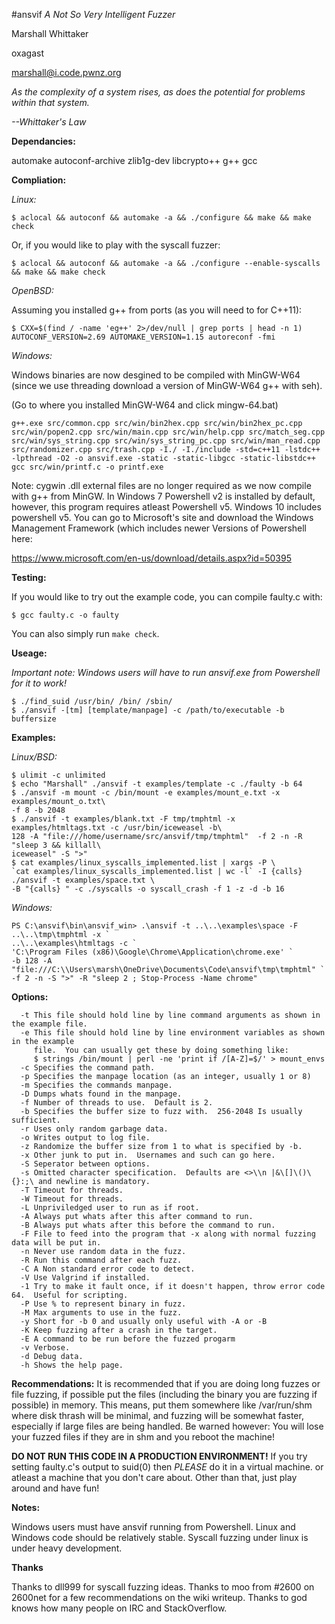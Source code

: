 #ansvif
*A Not So Very Intelligent Fuzzer*

Marshall Whittaker

oxagast

marshall@i.code.pwnz.org

*As the complexity of a system rises, as does the potential for problems within that system.*

*--Whittaker's Law*


**Dependancies:**

automake autoconf-archive zlib1g-dev libcrypto++  g++ gcc

**Compliation:**

*Linux:*
```
$ aclocal && autoconf && automake -a && ./configure && make && make check
```
Or, if you would like to play with the syscall fuzzer:
```
$ aclocal && autoconf && automake -a && ./configure --enable-syscalls && make && make check
```
*OpenBSD:*

Assuming you installed g++ from ports (as you will need to for C++11):

```
$ CXX=$(find / -name 'eg++' 2>/dev/null | grep ports | head -n 1) AUTOCONF_VERSION=2.69 AUTOMAKE_VERSION=1.15 autoreconf -fmi
```
*Windows:*

Windows binaries are now desgined to be compiled with MinGW-W64 (since we use threading download
a version of MinGW-W64 g++ with seh).

(Go to where you installed MinGW-W64 and click mingw-64.bat)

```
g++.exe src/common.cpp src/win/bin2hex.cpp src/win/bin2hex_pc.cpp src/win/popen2.cpp src/win/main.cpp src/win/help.cpp src/match_seg.cpp src/win/sys_string.cpp src/win/sys_string_pc.cpp src/win/man_read.cpp src/randomizer.cpp src/trash.cpp -I./ -I./include -std=c++11 -lstdc++ -lpthread -O2 -o ansvif.exe -static -static-libgcc -static-libstdc++
gcc src/win/printf.c -o printf.exe
```


Note: cygwin .dll external files are no longer required as we now compile with g++ from MinGW.
In Windows 7 Powershell v2 is installed by default, however, this program requires atleast 
Powershell v5.  Windows 10 includes powershell v5.  You can go to Microsoft's site and download
the Windows Management Framework (which includes newer Versions of Powershell here: 

https://www.microsoft.com/en-us/download/details.aspx?id=50395

**Testing:**

If you would like to try out the example code, you can compile faulty.c with:
```
$ gcc faulty.c -o faulty
```
You can also simply run `make check`.

**Useage:**

*Important note: Windows users will have to run ansvif.exe from Powershell for it to work!*

```
$ ./find_suid /usr/bin/ /bin/ /sbin/
$ ./ansvif -[tm] [template/manpage] -c /path/to/executable -b buffersize
```
**Examples:**

*Linux/BSD:*
```
$ ulimit -c unlimited
$ echo "Marshall" ./ansvif -t examples/template -c ./faulty -b 64
$ ./ansvif -m mount -c /bin/mount -e examples/mount_e.txt -x examples/mount_o.txt\
-f 8 -b 2048
$ ./ansvif -t examples/blank.txt -F tmp/tmphtml -x examples/htmltags.txt -c /usr/bin/iceweasel -b\
128 -A "file:///home/username/src/ansvif/tmp/tmphtml"  -f 2 -n -R "sleep 3 && killall\
iceweasel" -S ">"
$ cat examples/linux_syscalls_implemented.list | xargs -P \
`cat examples/linux_syscalls_implemented.list | wc -l` -I {calls} ./ansvif -t examples/space.txt \
-B "{calls} " -c ./syscalls -o syscall_crash -f 1 -z -d -b 16
```

*Windows:*
```
PS C:\ansvif\bin\ansvif_win> .\ansvif -t ..\..\examples\space -F ..\..\tmp\tmphtml -x `
..\..\examples\htmltags -c `
'C:\Program Files (x86)\Google\Chrome\Application\chrome.exe' `
-b 128 -A "file:///C:\\Users\marsh\OneDrive\Documents\Code\ansvif\tmp\tmphtml" `
-f 2 -n -S ">" -R "sleep 2 ; Stop-Process -Name chrome"
```

**Options:**
```
  -t This file should hold line by line command arguments as shown in the example file.
  -e This file should hold line by line environment variables as shown in the example
     file.  You can usually get these by doing something like:
     $ strings /bin/mount | perl -ne 'print if /[A-Z]=$/' > mount_envs
  -c Specifies the command path.
  -p Specifies the manpage location (as an integer, usually 1 or 8)
  -m Specifies the commands manpage.
  -D Dumps whats found in the manpage.
  -f Number of threads to use.  Default is 2.
  -b Specifies the buffer size to fuzz with.  256-2048 Is usually sufficient.
  -r Uses only random garbage data.
  -o Writes output to log file.
  -z Randomize the buffer size from 1 to what is specified by -b.
  -x Other junk to put in.  Usernames and such can go here.
  -S Seperator between options.
  -s Omitted character specification.  Defaults are <>\\n |&\[]\()\{}:;\ and newline is mandatory.
  -T Timeout for threads.
  -W Timeout for threads.
  -L Unpriviledged user to run as if root.
  -A Always put whats after this after command to run.
  -B Always put whats after this before the command to run.
  -F File to feed into the program that -x along with normal fuzzing data will be put in.
  -n Never use random data in the fuzz.
  -R Run this command after each fuzz.
  -C A Non standard error code to detect.
  -V Use Valgrind if installed.
  -1 Try to make it fault once, if it doesn't happen, throw error code 64.  Useful for scripting.
  -P Use % to represent binary in fuzz.
  -M Max arguments to use in the fuzz.
  -y Short for -b 0 and usually only useful with -A or -B
  -K Keep fuzzing after a crash in the target.
  -E A command to be run before the fuzzed progarm
  -v Verbose.
  -d Debug data.
  -h Shows the help page.
```

**Recommendations:**
It is recommended that if you are doing long fuzzes or file fuzzing, if possible
put the files (including the binary you are fuzzing if possible) in memory.
This means, put them somewhere like /var/run/shm where disk thrash will be
minimal, and fuzzing will be somewhat faster, especially if large files are being
handled.  Be warned however: You will lose your fuzzed files if they are in shm
and you reboot the machine!

**DO NOT RUN THIS CODE IN A PRODUCTION ENVIRONMENT!**
If you try setting faulty.c's output to suid(0) then *PLEASE* do it in a virtual machine.
or atleast a machine that you don't care about.
Other than that, just play around and have fun!


**Notes:**

Windows users must have ansvif running from Powershell.
Linux and Windows code should be relatively stable.
Syscall fuzzing under linux is under heavy development.


**Thanks**

Thanks to dll999 for syscall fuzzing ideas.
Thanks to moo from #2600 on 2600net for a few recommendations on the wiki writeup.
Thanks to god knows how many people on IRC and StackOverflow.
